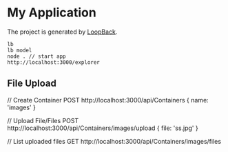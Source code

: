 # My Application

The project is generated by [LoopBack](http://loopback.io).

```
lb
lb model
node . // start app
http://localhost:3000/explorer
```

## File Upload

// Create Container
POST http://localhost:3000/api/Containers
{ name: 'images' }

// Upload File/Files
POST http://localhost:3000/api/Containers/images/upload
{
file: 'ss.jpg'
}

// List uploaded files
GET http://localhost:3000/api/Containers/images/files
